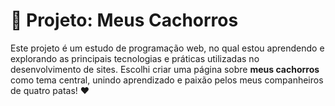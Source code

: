 # 🐶 Projeto: Meus Cachorros

Este projeto é um estudo de programação web, no qual estou aprendendo e explorando as principais tecnologias e práticas utilizadas no desenvolvimento de sites. Escolhi criar uma página sobre **meus cachorros** como tema central, unindo aprendizado e paixão pelos meus companheiros de quatro patas! ❤️

